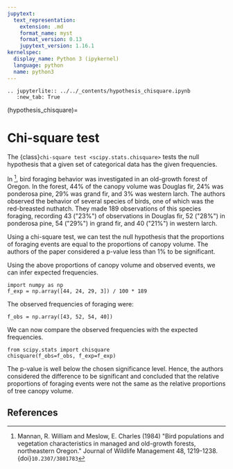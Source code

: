 ```yaml
---
jupytext:
  text_representation:
    extension: .md
    format_name: myst
    format_version: 0.13
    jupytext_version: 1.16.1
kernelspec:
  display_name: Python 3 (ipykernel)
  language: python
  name: python3
---
```


```{eval-rst}
.. jupyterlite:: ../../_contents/hypothesis_chisquare.ipynb
   :new_tab: True
```

(hypothesis_chisquare)=
# Chi-square test

The {class}`chi-square test <scipy.stats.chisquare>` tests the null hypothesis
that a given set of categorical data has the given frequencies.

In [^1], bird foraging behavior was investigated in an old-growth forest of
Oregon. In the forest, 44% of the canopy volume was Douglas fir, 24% was
ponderosa pine, 29% was grand fir, and 3% was western larch. The authors
observed the behavior of several species of birds, one of which was the
red-breasted nuthatch. They made 189 observations of this species foraging,
recording 43 ("23%") of observations in Douglas fir, 52 ("28%") in ponderosa
pine, 54 ("29%") in grand fir, and 40 ("21%") in western larch.

Using a chi-square test, we can test the null hypothesis that the proportions of
foraging events are equal to the proportions of canopy volume. The authors of
the paper considered a p-value less than 1% to be significant.

Using the above proportions of canopy volume and observed events, we can infer
expected frequencies.

```{code-cell} ipython3
import numpy as np
f_exp = np.array([44, 24, 29, 3]) / 100 * 189
```

The observed frequencies of foraging were:

```{code-cell} ipython3
f_obs = np.array([43, 52, 54, 40])
```

We can now compare the observed frequencies with the expected frequencies.

```{code-cell} ipython3
from scipy.stats import chisquare
chisquare(f_obs=f_obs, f_exp=f_exp)
```

The p-value is well below the chosen significance level. Hence, the authors
considered the difference to be significant and concluded that the relative
proportions of foraging events were not the same as the relative proportions of
tree canopy volume.

## References

[^1]: Mannan, R. William and Meslow, E. Charles (1984) "Bird populations and
vegetation characteristics in managed and old-growth forests, northeastern
Oregon." Journal of Wildlife Management 48, 1219-1238. {doi}`10.2307/3801783`
